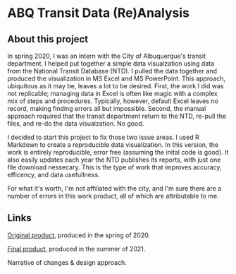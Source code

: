 # ABQ Transit Data (Re)Analysis

## About this project

In spring 2020, I was an intern with the City of Albuquerque's transit department. I helped put together a simple data visualzation using data from the National Transit Database (NTD). I pulled the data together and produced the visualization in MS Excel and MS PowerPoint. This approach, ubiquitous as it may be, leaves a lot to be desired. First, the work I did was not replicable; managing data in Excel is often like magic with a complex mix of steps and procedures. Typically, however, default Excel leaves no record, making finding errors all but impossible. Second, the manual approach required that the transit department return to the NTD, re-pull the files, and re-do the data visualzation. No good.

I decided to start this project to fix those two issue areas. I used R Markdown to create a reproducible data visualization. In this version, the work is entirely reproducible, error free (assuming the inital code is good). It also easily updates each year the NTD publishes its reports, with just one file download nessecary. This is the type of work that improves accuracy, efficency, and data usefullness. 

For what it's worth, I'm not affiliated with the city, and I'm sure there are a number of errors in this work product, all of which are attributable to me.

## Links

[Original product,](https://github.com/brendongray/abqtransitdata/blob/d8230b4e86ae78978cf955b7fcc09f8c92d44222/Transit%20Presenation.pdf) produced in the spring of 2020.

[Final product,](https://brendongray.github.io/abqtransitdata/RevisedTransitAnalysis2019.html) produced in the summer of 2021.

Narrative of changes & design approach.



